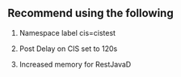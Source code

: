 ## Recommend using the following

1. Namespace label
    cis=cistest

2. Post Delay on CIS set to 120s
3. Increased memory for RestJavaD